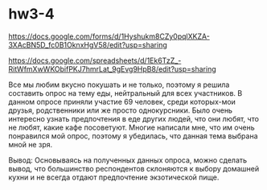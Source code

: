 # hw3-4
https://docs.google.com/forms/d/1Hyshukm8CZy0pqlXKZA-3XAcBN5D_fc0B1OknxHgV58/edit?usp=sharing

https://docs.google.com/spreadsheets/d/1Ek6TzZ_-RitWfmXwWKObifPKJ7hmrLat_9gEvg9HpB8/edit?usp=sharing

Все мы любим вкусно покушать и не только, поэтому я решила составить опрос на тему еды, нейтральный для всех участников. В данном опросе приняли участие 69 человек, среди которых-мои друзья, родственники или же просто однокурсники. Было очень интересно узнать предпочтения в еде других людей, что они любят, что не любят, какие кафе посоветуют. Многие написали мне, что им очень понравился мой опрос, поэтому я убедилась, что данная тема выбрана мной не зря.

Вывод: Основываясь на полученных данных опроса, можно сделать вывод, что большинство респондентов склоняются к выбору домашней кухни и не всегда отдают предпочтение экзотической пище.

